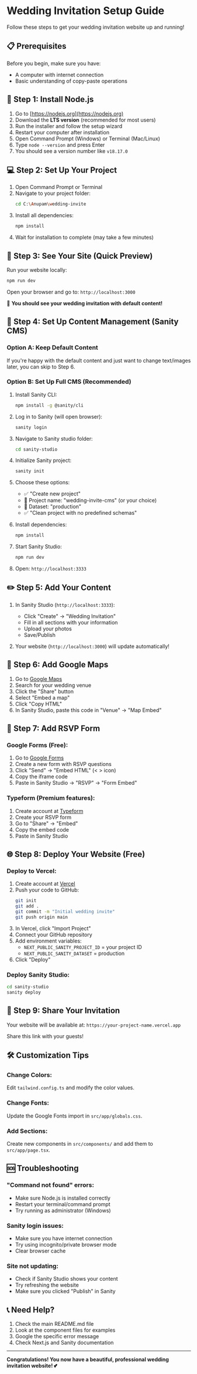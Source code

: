 # Wedding Invitation Setup Guide

Follow these steps to get your wedding invitation website up and running!

## 📋 Prerequisites

Before you begin, make sure you have:
- A computer with internet connection
- Basic understanding of copy-paste operations

## 🚀 Step 1: Install Node.js

1. Go to [https://nodejs.org](https://nodejs.org)
2. Download the **LTS version** (recommended for most users)
3. Run the installer and follow the setup wizard
4. Restart your computer after installation
5. Open Command Prompt (Windows) or Terminal (Mac/Linux)
6. Type `node --version` and press Enter
7. You should see a version number like `v18.17.0`

## 💻 Step 2: Set Up Your Project

1. Open Command Prompt or Terminal
2. Navigate to your project folder:
   ```bash
   cd C:\Anupam\wedding-invite
   ```
3. Install all dependencies:
   ```bash
   npm install
   ```
4. Wait for installation to complete (may take a few minutes)

## 🎨 Step 3: See Your Site (Quick Preview)

Run your website locally:
```bash
npm run dev
```

Open your browser and go to: `http://localhost:3000`

🎉 **You should see your wedding invitation with default content!**

## 📝 Step 4: Set Up Content Management (Sanity CMS)

### Option A: Keep Default Content
If you're happy with the default content and just want to change text/images later, you can skip to Step 6.

### Option B: Set Up Full CMS (Recommended)

1. Install Sanity CLI:
   ```bash
   npm install -g @sanity/cli
   ```

2. Log in to Sanity (will open browser):
   ```bash
   sanity login
   ```

3. Navigate to Sanity studio folder:
   ```bash
   cd sanity-studio
   ```

4. Initialize Sanity project:
   ```bash
   sanity init
   ```

5. Choose these options:
   - ✅ "Create new project"
   - 📝 Project name: "wedding-invite-cms" (or your choice)
   - 📝 Dataset: "production"
   - ✅ "Clean project with no predefined schemas"

6. Install dependencies:
   ```bash
   npm install
   ```

7. Start Sanity Studio:
   ```bash
   npm run dev
   ```

8. Open: `http://localhost:3333`

## ✏️ Step 5: Add Your Content

1. In Sanity Studio (`http://localhost:3333`):
   - Click "Create" → "Wedding Invitation"
   - Fill in all sections with your information
   - Upload your photos
   - Save/Publish

2. Your website (`http://localhost:3000`) will update automatically!

## 📍 Step 6: Add Google Maps

1. Go to [Google Maps](https://maps.google.com)
2. Search for your wedding venue
3. Click the "Share" button
4. Select "Embed a map"
5. Click "Copy HTML"
6. In Sanity Studio, paste this code in "Venue" → "Map Embed"

## 📝 Step 7: Add RSVP Form

### Google Forms (Free):
1. Go to [Google Forms](https://forms.google.com)
2. Create a new form with RSVP questions
3. Click "Send" → "Embed HTML" (< > icon)
4. Copy the iframe code
5. Paste in Sanity Studio → "RSVP" → "Form Embed"

### Typeform (Premium features):
1. Create account at [Typeform](https://typeform.com)
2. Create your RSVP form
3. Go to "Share" → "Embed"
4. Copy the embed code
5. Paste in Sanity Studio

## 🌐 Step 8: Deploy Your Website (Free)

### Deploy to Vercel:

1. Create account at [Vercel](https://vercel.com)
2. Push your code to GitHub:
   ```bash
   git init
   git add .
   git commit -m "Initial wedding invite"
   git push origin main
   ```
3. In Vercel, click "Import Project"
4. Connect your GitHub repository
5. Add environment variables:
   - `NEXT_PUBLIC_SANITY_PROJECT_ID` = your project ID
   - `NEXT_PUBLIC_SANITY_DATASET` = production
6. Click "Deploy"

### Deploy Sanity Studio:
```bash
cd sanity-studio
sanity deploy
```

## 🎯 Step 9: Share Your Invitation

Your website will be available at: `https://your-project-name.vercel.app`

Share this link with your guests!

## 🛠️ Customization Tips

### Change Colors:
Edit `tailwind.config.ts` and modify the color values.

### Change Fonts:
Update the Google Fonts import in `src/app/globals.css`.

### Add Sections:
Create new components in `src/components/` and add them to `src/app/page.tsx`.

## 🆘 Troubleshooting

### "Command not found" errors:
- Make sure Node.js is installed correctly
- Restart your terminal/command prompt
- Try running as administrator (Windows)

### Sanity login issues:
- Make sure you have internet connection
- Try using incognito/private browser mode
- Clear browser cache

### Site not updating:
- Check if Sanity Studio shows your content
- Try refreshing the website
- Make sure you clicked "Publish" in Sanity

## 📞 Need Help?

1. Check the main README.md file
2. Look at the component files for examples
3. Google the specific error message
4. Check Next.js and Sanity documentation

---

**Congratulations! You now have a beautiful, professional wedding invitation website! 💕**
